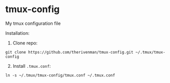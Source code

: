 tmux-config
===========

My tmux configuration file

Installation:

1. Clone repo:

  ```
  git clone https://github.com/therivenman/tmux-config.git ~/.tmux/tmux-config
  ```

2. Install `.tmux.conf`:

  ```
  ln -s ~/.tmux/tmux-config/tmux.conf ~/.tmux.conf
  ```

